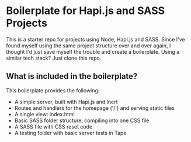 # Boilerplate for Hapi.js and SASS Projects

This is a starter repo for projects using Node, Hapi.js and SASS. Since I've found myself using the same project structure over and over again, I thought I'd just save myself the trouble and create a boilerplate. Using a similar tech stack? Just clone this repo.

## What is included in the boilerplate?

This boilerplate provides the following:
* A simple server, built with Hapi.js and Inert
* Routes and handlers for the homepage ('/') and serving static files
* A single view: index.html
* Basic SASS folder structure, compiling into one CSS file
* A SASS file with CSS reset code
* A testing folder with basic server tests in Tape
